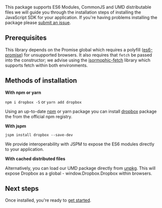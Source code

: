 This package supports ES6 Modules, CommonJS and UMD distributable files we will guide you through the installation steps of installing the JavaScript SDK for your application. If you're having problems installing the package please [submit an issue](https://github.com/dropbox/dropbox-sdk-js/issues).

## Prerequisites
This library depends on the Promise global which requires a polyfill ([es6-promise](https://www.npmjs.com/package/es6-promise)) for unsupported browsers. It also requires that `fetch` be passed into the constructor; we advise using the [isormophic-fetch](https://www.npmjs.com/package/isomorphic-fetch) library which supports fetch within both environments.

## Methods of installation
**With npm or yarn**

`npm i dropbox -S` or `yarn add dropbox`

Using an up-to-date [npm](https://www.npmjs.com/) or yarn package you can install [dropbox](http://dropbox.github.io/dropbox-sdk-js) package the from the official npm registry.


**With jspm**

`jspm install dropbox --save-dev`

We provide interoperability with JSPM to expose the ES6 modules directly to your application.


**With cached distributed files**

Alternatively, you can load our UMD package directly from [unpkg](https://unpkg.com/). This will expose Dropbox as a global - window.Dropbox.Dropbox within browsers.


## Next steps
Once installed, you're ready to [get started](https://dropbox.github.io/dropbox-sdk-js/tutorial-Getting%20started.html).
